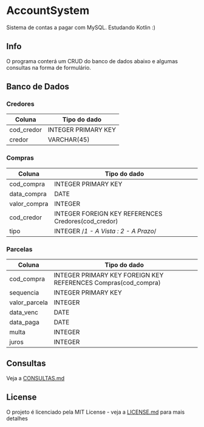 # AccountSystem
Sistema de contas a pagar com MySQL. Estudando Kotlin :)

## Info
O programa conterá um CRUD do banco de dados abaixo e algumas consultas na forma de formulário.

## Banco de Dados
### Credores
  | Coluna      | Tipo do dado        |
  | ----------- | ------------------- |
  | cod_credor  | INTEGER PRIMARY KEY |
  | credor      | VARCHAR(45)         |
  
### Compras
  | Coluna        | Tipo do dado                                        |
  | ------------- | --------------------------------------------------- |
  | cod_compra    | INTEGER PRIMARY KEY                                 |
  | data_compra   | DATE                                                |
  | valor_compra  | INTEGER                                             |
  | cod_credor    | INTEGER FOREIGN KEY REFERENCES Credores(cod_credor) |
  | tipo          | INTEGER /*1 - A Vista : 2 - A Prazo*/               |

### Parcelas
  | Coluna        | Tipo do dado                                                    |
  | ------------- | --------------------------------------------------------------- |
  | cod_compra    | INTEGER PRIMARY KEY FOREIGN KEY REFERENCES Compras(cod_compra)  |
  | sequencia     | INTEGER PRIMARY KEY                                             |
  | valor_parcela | INTEGER                                                         |
  | data_venc     | DATE                                                            |
  | data_paga     | DATE                                                            |
  | multa         | INTEGER                                                         |
  | juros         | INTEGER                                                         |

## Consultas
Veja a [CONSULTAS.md](CONSULTAS)

## License
O projeto é licenciado pela MIT License - veja a [LICENSE.md](LICENSE) para mais detalhes
